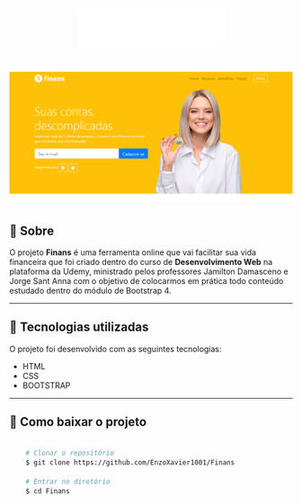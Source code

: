 <h1 align="center">
    <img src="img/logo.png">
</h1>

<h1>
    <img src="img/Screenshot.png">
</h1>

## 📃 Sobre

O projeto **Finans** é uma ferramenta online que vai facilitar sua vida financeira que foi criado dentro do curso de **Desenvolvimento Web** na plataforma da Udemy, ministrado pelos professores Jamilton Damasceno e Jorge Sant Anna com o objetivo de colocarmos em prática todo conteúdo estudado dentro do módulo de Bootstrap 4.

--- 

## 🚀 Tecnologias utilizadas

O projeto foi desenvolvido com as seguintes tecnologias:

- HTML
- CSS
- BOOTSTRAP

--- 

## 📁 Como baixar o projeto

```bash

    # Clonar o repositório
    $ git clone https://github.com/EnzoXavier1001/Finans

    # Entrar no diretório
    $ cd Finans

```